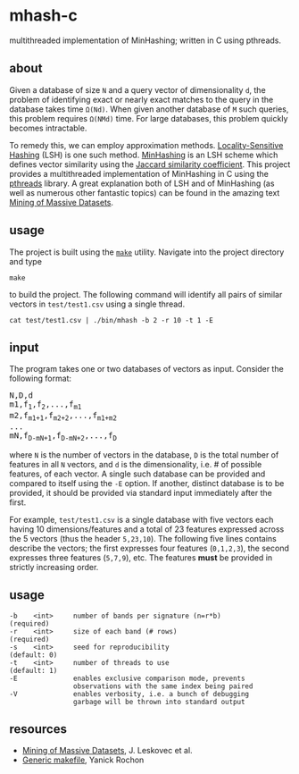 # mhash-c
multithreaded implementation of MinHashing; written in C using pthreads. 

about
-------
Given a database of size `N` and a query vector of dimensionality `d`, the problem of identifying exact or nearly exact matches to the query in the database takes time `Ω(Nd)`. When given another database of `M` such queries, this problem requires `Ω(NMd)` time. For large databases, this problem quickly becomes intractable.

To remedy this, we can employ approximation methods. [Locality-Sensitive Hashing](https://en.wikipedia.org/wiki/Locality-sensitive_hashing) (LSH) is one such method. [MinHashing](http://gatekeeper.dec.com/ftp/pub/dec/SRC/publications/broder/positano-final-wpnums.pdf) is an LSH scheme which defines vector similarity using the [Jaccard similarity coefficient](https://en.wikipedia.org/wiki/Jaccard_index). This project provides a multithreaded implementation of MinHashing in C using the [pthreads](https://computing.llnl.gov/tutorials/pthreads/) library. A great explanation both of LSH and of MinHashing (as well as numerous other fantastic topics) can be found in the amazing text [Mining of Massive Datasets](http://www.mmds.org/). 

usage
-------
The project is built using the [`make`](http://man7.org/linux/man-pages/man1/make.1.html) utility. Navigate into the project directory and type
```
make
```
to build the project. The following command will identify all pairs of similar vectors in `test/test1.csv` using a single thread.
```
cat test/test1.csv | ./bin/mhash -b 2 -r 10 -t 1 -E
```

input
-------
The program takes one or two databases of vectors as input. Consider the following format:
<pre>
N,D,d
m1,f<sub>1</sub>,f<sub>2</sub>,...,f<sub>m1</sub>
m2,f<sub>m1+1</sub>,f<sub>m2+2</sub>,...,f<sub>m1+m2</sub>
...
mN,f<sub>D-mN+1</sub>,f<sub>D-mN+2</sub>,...,f<sub>D</sub>
</pre>
where `N` is the number of vectors in the database, `D` is the total number of features in all `N` vectors, and `d` is the dimensionality, i.e. # of possible features, of each vector. A single such database can be provided and compared to itself using the `-E` option. If another, distinct database is to be provided, it should be provided via standard input immediately after the first.

For example, `test/test1.csv` is a single database with five vectors each having 10 dimensions/features and a total of 23 features expressed across the 5 vectors (thus the header `5,23,10`). The following five lines contains describe the vectors; the first expresses four features (`0,1,2,3`), the second expresses three features (`5,7,9`), etc. The features **must** be provided in strictly increasing order. 

usage
-------
```
-b    <int>     number of bands per signature (n=r*b)         (required)
-r    <int>     size of each band (# rows)                    (required)
-s    <int>     seed for reproducibility                      (default: 0)
-t    <int>     number of threads to use                      (default: 1)
-E              enables exclusive comparison mode, prevents
                observations with the same index being paired
-V              enables verbosity, i.e. a bunch of debugging
                garbage will be thrown into standard output
```

resources
-------
- [Mining of Massive Datasets](http://www.mmds.org/), J. Leskovec et al.
- [Generic makefile](https://gist.github.com/yifanz/7161040), Yanick Rochon
